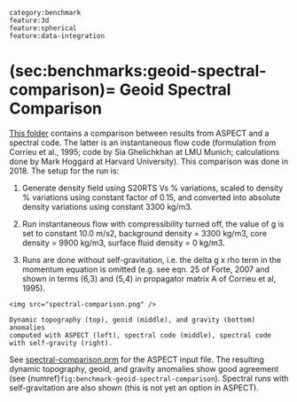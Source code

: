 ```{tags}
category:benchmark
feature:3d
feature:spherical
feature:data-integration
```

(sec:benchmarks:geoid-spectral-comparison)=
Geoid Spectral Comparison
=========================

[This folder](https://github.com/geodynamics/aspect/tree/main/benchmarks/geoid-spectral-comparison)
contains a comparison between results from ASPECT and a spectral code. The latter is an
instantaneous flow code (formulation from Corrieu et al., 1995; code by Sia
Ghelichkhan at LMU Munich; calculations done by Mark Hoggard at Harvard
University). This comparison was done in 2018. The setup for the run is:

1. Generate density field using S20RTS Vs % variations, scaled to density %
variations using constant factor of 0.15, and converted into absolute density
variations using constant 3300 kg/m3.

2. Run instantaneous flow with compressibility turned off, the value of g is
set to constant 10.0 m/s2, background density = 3300 kg/m3, core density =
9900 kg/m3, surface fluid density = 0 kg/m3.

3. Runs are done without self-gravitation, i.e. the delta g x rho term in the
momentum equation is omitted (e.g. see eqn. 25 of Forte, 2007 and shown in
terms (6,3) and (5,4) in propagator matrix A of Corrieu et al, 1995).

```{figure-md} fig:benchmark-geoid-spectral-comparison
<img src="spectral-comparison.png" />

Dynamic topography (top), geoid (middle), and gravity (bottom) anomalies
computed with ASPECT (left), spectral code (middle), spectral code with self-gravity (right).
```

See [spectral-comparison.prm](https://github.com/geodynamics/aspect/blob/main/benchmarks/geoid-spectral-comparison/spectral-comparison.prm)
for the ASPECT input file. The resulting dynamic
topography, geoid, and gravity anomalies show good agreement (see
{numref}`fig:benchmark-geoid-spectral-comparison`).
Spectral runs with self-gravitation are also shown (this is not yet
an option in ASPECT).
